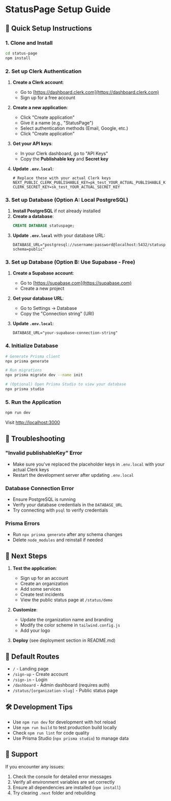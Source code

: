 # StatusPage Setup Guide

## 🚀 Quick Setup Instructions

### 1. Clone and Install
```bash
cd status-page
npm install
```

### 2. Set up Clerk Authentication

1. **Create a Clerk account**:
   - Go to [https://dashboard.clerk.com](https://dashboard.clerk.com)
   - Sign up for a free account

2. **Create a new application**:
   - Click "Create application"
   - Give it a name (e.g., "StatusPage")
   - Select authentication methods (Email, Google, etc.)
   - Click "Create application"

3. **Get your API keys**:
   - In your Clerk dashboard, go to "API Keys"
   - Copy the **Publishable key** and **Secret key**

4. **Update `.env.local`**:
   ```env
   # Replace these with your actual Clerk keys
   NEXT_PUBLIC_CLERK_PUBLISHABLE_KEY=pk_test_YOUR_ACTUAL_PUBLISHABLE_KEY
   CLERK_SECRET_KEY=sk_test_YOUR_ACTUAL_SECRET_KEY
   ```

### 3. Set up Database (Option A: Local PostgreSQL)

1. **Install PostgreSQL** if not already installed
2. **Create a database**:
   ```sql
   CREATE DATABASE statuspage;
   ```
3. **Update `.env.local`** with your database URL:
   ```env
   DATABASE_URL="postgresql://username:password@localhost:5432/statuspage?schema=public"
   ```

### 3. Set up Database (Option B: Use Supabase - Free)

1. **Create a Supabase account**:
   - Go to [https://supabase.com](https://supabase.com)
   - Create a new project
   
2. **Get your database URL**:
   - Go to Settings → Database
   - Copy the "Connection string" (URI)
   
3. **Update `.env.local`**:
   ```env
   DATABASE_URL="your-supabase-connection-string"
   ```

### 4. Initialize Database

```bash
# Generate Prisma client
npx prisma generate

# Run migrations
npx prisma migrate dev --name init

# (Optional) Open Prisma Studio to view your database
npx prisma studio
```

### 5. Run the Application

```bash
npm run dev
```

Visit [http://localhost:3000](http://localhost:3000)

## 🔧 Troubleshooting

### "Invalid publishableKey" Error
- Make sure you've replaced the placeholder keys in `.env.local` with your actual Clerk keys
- Restart the development server after updating `.env.local`

### Database Connection Error
- Ensure PostgreSQL is running
- Verify your database credentials in the `DATABASE_URL`
- Try connecting with `psql` to verify credentials

### Prisma Errors
- Run `npx prisma generate` after any schema changes
- Delete `node_modules` and reinstall if needed

## 🎯 Next Steps

1. **Test the application**:
   - Sign up for an account
   - Create an organization
   - Add some services
   - Create test incidents
   - View the public status page at `/status/demo`

2. **Customize**:
   - Update the organization name and branding
   - Modify the color scheme in `tailwind.config.js`
   - Add your logo

3. **Deploy** (see deployment section in README.md)

## 📝 Default Routes

- `/` - Landing page
- `/sign-up` - Create account
- `/sign-in` - Login
- `/dashboard` - Admin dashboard (requires auth)
- `/status/[organization-slug]` - Public status page

## 🛠️ Development Tips

- Use `npm run dev` for development with hot reload
- Use `npm run build` to test production build locally
- Check `npm run lint` for code quality
- Use Prisma Studio (`npx prisma studio`) to manage data

## 📧 Support

If you encounter any issues:
1. Check the console for detailed error messages
2. Verify all environment variables are set correctly
3. Ensure all dependencies are installed (`npm install`)
4. Try clearing `.next` folder and rebuilding 
 
 